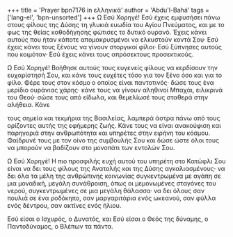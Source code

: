 +++
title = 'Prayer bpn7176 in ελληνικά'
author = 'Abdu'l-Bahá'
tags = ['lang-el', 'bpn-unsorted']
+++
Ω Εσύ Χορηγέ! Εσύ έχεις εµφυσήσει πάνω στους φίλους της ∆ύσης τη γλυκιά ευωδία του Αγίου Πνεύµατος, και µε το φως της θείας καθοδήγησης φώτισες το δυτικό ουρανό. Έχεις κάνει αυτούς που ήταν κάποτε αποµακρυσµένοι να ελκυστούν κοντά Σου· Εσύ έχεις κάνει τους ξένους να γίνουν στοργικοί φίλοι· Εσύ ξύπνησες αυτούς που κοιµόταν· Εσύ έχεις κάνει τους απρόσεκτους προσεκτικούς.

Ω Εσύ Χορηγέ! Βοήθησε αυτούς τους ευγενείς φίλους να κερδίσουν την ευχαρίστησή Σου, και κάνε τους ευχέτες τόσο για τον ξένο όσο και για το φίλο. Φέρε τους στον κόσµο ο οποίος είναι παντοτινός· δώσε τους ένα µερίδιο ουράνιας χάρης· κάνε τους να γίνουν αληθινοί Μπαχάι, ειλικρινά του Θεού· σώσε τους από είδωλα, και θεµελίωσέ τους σταθερά στην αλήθεια. Κάνε

τους σηµεία και τεκµήρια της Βασιλείας, λαµπερά άστρα πάνω από τους ορίζοντες αυτής της εφήµερης ζωής. Κάνε τους να είναι ανακούφιση και παρηγοριά στην ανθρωπότητα και υπηρέτες στην ειρήνη του κόσµου. Φαίδρυνέ τους µε τον οίνο της συµβουλής Σου και δώσε ώστε όλοι τους να µπορούν να βαδίζουν στο µονοπάτι των εντολών Σου.

Ω Εσύ Χορηγέ! Η πιο προσφιλής ευχή αυτού του υπηρέτη στο Κατώφλι Σου είναι να δει τους φίλους της Ανατολής και της ∆ύσης αγκαλιασµένους· να δει όλα τα µέλη της ανθρώπινης κοινωνίας συγκεντρωµένα µε αγάπη σε µια µοναδική, µεγάλη συνάθροιση, όπως οι µεµονωµένες σταγόνες του νερού, συγκεντρωµένες σε µια µεγάλη θάλασσα· να δει όλους σαν πουλιά σε ένα ροδόκηπο, σαν µαργαριτάρια ενός ωκεανού, σαν φύλλα ενός δέντρου, σαν ακτίνες ενός ήλιου.

Εσύ είσαι ο Ισχυρός, ο ∆υνατός, και Εσύ είσαι ο Θεός της δύναµης, ο Παντοδύναµος, ο Βλέπων τα πάντα.
